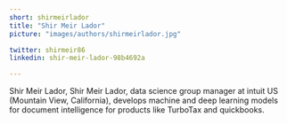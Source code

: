 ```yaml
---
short: shirmeirlador
title: "Shir Meir Lador"
picture: "images/authors/shirmeirlador.jpg"

twitter: shirmeir86
linkedin: shir-meir-lador-98b4692a

---
```


Shir Meir Lador, Shir Meir Lador, data science group manager at intuit US (Mountain View, California), develops machine and deep learning models for document intelligence for products like TurboTax and quickbooks.
